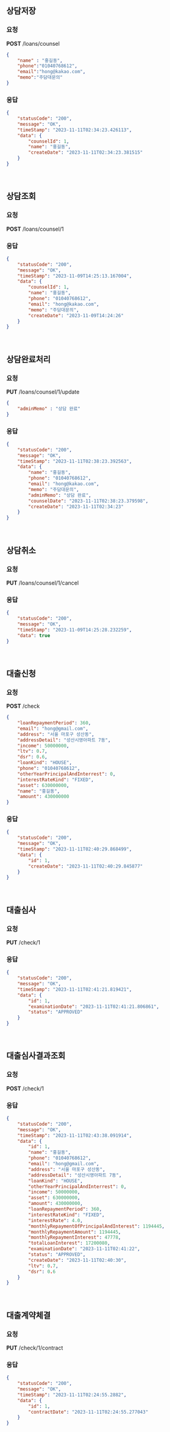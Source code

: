 ## 상담저장
### 요청
**POST**
/loans/counsel
~~~json
{
    "name" : "홍길동",
    "phone":"01040768612",
    "email":"hong@kakao.com",
    "memo":"주담대문의"
}
~~~
### 응답
~~~json
{
    "statusCode": "200",
    "message": "OK",
    "timeStamp": "2023-11-11T02:34:23.426113",
    "data": {
        "counselId": 1,
        "name": "홍길동",
        "createDate": "2023-11-11T02:34:23.381515"
    }
}
~~~

</br>

## 상담조회
### 요청
**POST**
/loans/counsel/1
### 응답
~~~json
{
    "statusCode": "200",
    "message": "OK",
    "timeStamp": "2023-11-09T14:25:13.167004",
    "data": {
        "counselId": 1,
        "name": "홍길동",
        "phone": "01040768612",
        "email": "hong@kakao.com",
        "memo": "주담대문의",
        "createDate": "2023-11-09T14:24:26"
    }
}
~~~

</br>

## 상담완료처리
### 요청
**PUT**
/loans/counsel/1/update
~~~json
{
    "adminMemo" : "상담 완료"
}
~~~
### 응답
~~~json
{
    "statusCode": "200",
    "message": "OK",
    "timeStamp": "2023-11-11T02:38:23.392563",
    "data": {
        "name": "홍길동",
        "phone": "01040768612",
        "email": "hong@kakao.com",
        "memo": "주담대문의",
        "adminMemo": "상담 완료",
        "counselDate": "2023-11-11T02:38:23.379598",
        "createDate": "2023-11-11T02:34:23"
    }
}
~~~

</br>

## 상담취소
### 요청
**PUT**
/loans/counsel/1/cancel
### 응답
~~~json
{
    "statusCode": "200",
    "message": "OK",
    "timeStamp": "2023-11-09T14:25:28.232259",
    "data": true
}
~~~

</br>

## 대출신청
### 요청
**POST**
/check
~~~json
{
    "loanRepaymentPeriod": 360,
    "email": "hong@gmail.com",
    "address": "서울 마포구 성산동",
    "addressDetail": "성산시영아파트 7동",
    "income": 50000000,
    "ltv": 0.7,
    "dsr": 0.6,
    "loanKind": "HOUSE",
    "phone": "01040768612",
    "otherYearPrincipalAndInterrest": 0,
    "interestRateKind": "FIXED",
    "asset": 630000000,
    "name": "홍길동",
    "amount": 430000000
}
~~~
### 응답
~~~json
{
    "statusCode": "200",
    "message": "OK",
    "timeStamp": "2023-11-11T02:40:29.868499",
    "data": {
        "id": 1,
        "createDate": "2023-11-11T02:40:29.845877"
    }
}
~~~

</br>

## 대출심사
### 요청
**PUT**
/check/1
### 응답
~~~json
{
    "statusCode": "200",
    "message": "OK",
    "timeStamp": "2023-11-11T02:41:21.819421",
    "data": {
        "id": 1,
        "examinationDate": "2023-11-11T02:41:21.806861",
        "status": "APPROVED"
    }
}
~~~

</br>

## 대출심사결과조회
### 요청
**POST**
/check/1
### 응답
~~~json
{
    "statusCode": "200",
    "message": "OK",
    "timeStamp": "2023-11-11T02:43:38.091914",
    "data": {
        "id": 1,
        "name": "홍길동",
        "phone": "01040768612",
        "email": "hong@gmail.com",
        "address": "서울 마포구 성산동",
        "addressDetail": "성산시영아파트 7동",
        "loanKind": "HOUSE",
        "otherYearPrincipalAndInterrest": 0,
        "income": 50000000,
        "asset": 630000000,
        "amount": 430000000,
        "loanRepaymentPeriod": 360,
        "interestRateKind": "FIXED",
        "interestRate": 4.0,
        "monthlyRepaymentOfPrincipalAndInterest": 1194445,
        "monthlyRepaymentAmount": 1194445,
        "monthlyRepaymentInterest": 47778,
        "totalLoanInterest": 17200080,
        "examinationDate": "2023-11-11T02:41:22",
        "status": "APPROVED",
        "createDate": "2023-11-11T02:40:30",
        "ltv": 0.7,
        "dsr": 0.6
    }
}
~~~

</br>

## 대출계약체결
### 요청
**PUT**
/check/1/contract
### 응답
~~~json
{
    "statusCode": "200",
    "message": "OK",
    "timeStamp": "2023-11-11T02:24:55.2882",
    "data": {
        "id": 1,
        "contractDate": "2023-11-11T02:24:55.277043"
    }
}
~~~
